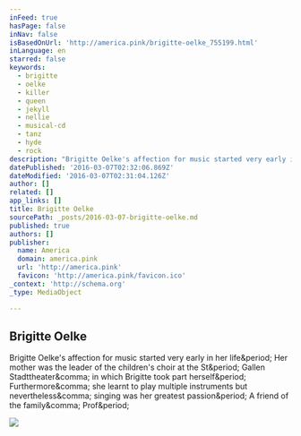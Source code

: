 ```yaml
---
inFeed: true
hasPage: false
inNav: false
isBasedOnUrl: 'http://america.pink/brigitte-oelke_755199.html'
inLanguage: en
starred: false
keywords:
  - brigitte
  - oelke
  - killer
  - queen
  - jekyll
  - nellie
  - musical-cd
  - tanz
  - hyde
  - rock
description: "Brigitte Oelke's affection for music started very early in her life. Her mother was the leader of the children's choir at the St. Gallen Stadttheater, in which Brigitte took part herself. Furthermore, she learnt to play multiple instruments but nevertheless, singing was her greatest passion. A friend of the family, Prof."
datePublished: '2016-03-07T02:32:06.869Z'
dateModified: '2016-03-07T02:31:04.126Z'
author: []
related: []
app_links: []
title: Brigitte Oelke
sourcePath: _posts/2016-03-07-brigitte-oelke.md
published: true
authors: []
publisher:
  name: America
  domain: america.pink
  url: 'http://america.pink'
  favicon: 'http://america.pink/favicon.ico'
_context: 'http://schema.org'
_type: MediaObject

---
```

<article style=""><h1>Brigitte Oelke</h1><p>Brigitte Oelke's affection for music started very early in her life&amp;period; Her mother was the leader of the children's choir at the St&amp;period; Gallen Stadttheater&amp;comma; in which Brigitte took part herself&amp;period; Furthermore&amp;comma; she learnt to play multiple instruments but nevertheless&amp;comma; singing was her greatest passion&amp;period; A friend of the family&amp;comma; Prof&amp;period;</p><img src="http://america.pink/images/7/5/5/1/9/9/en/1-brigitte-oelke.jpg" /></article>